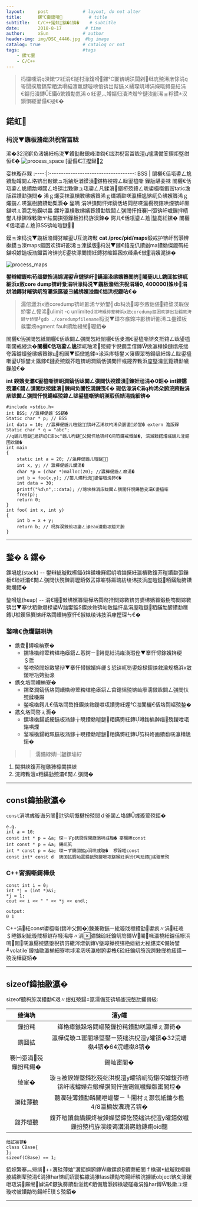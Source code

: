 ```yaml
---
layout:     post             # layout, do not alter
title:      鏍℃嫑鍑嗗          # title
subtitle:   C/C++鍩虹锛�1锛�    # subtitle
date:       2018-8-17         # time
author:     xSun             # author
header-img: img/DSC_4446.jpg  #bg image
catalog: true                # catalog or not
tags:                        #tags
    - 鏍℃嫑
    - C/C++
---
```


> 杩欏嚑涓湀鏉ワ紝涓€鐩村湪鍑嗗鏍℃嫑锛岄浂闆剁纰庣殑浠庡悇涓笭閬撲篃鎬荤粨浜嗗緢澶氱煡璇嗙偣锛岀幇鍦ㄨ繘琛屼竴涓嬫暣鐞嗭紝涓€鏂归潰鏄鑷繁鐨勪氦浠ｏ紝鍙︿竴鏂归潰涔熷笇鏈涘彲浠ョ粰鍒汉鎻愪緵鍙傝€冦€�

## 鍩虹

### 杩涚▼鍦板潃绌洪棿甯冨眬
浠�32浣嶄负渚嬶紝杩涚▼鐨勭敤鎴峰湴鍧€绌洪棿甯冨眬澶ц嚧濡備笅鍥炬墍绀恒€�
![process_space](http://p194hb5ge.bkt.clouddn.com/process_space.jpg)
[鍙傝€冮摼鎺[2]

娈祙璇存槑
:----:|:------------------------------------:
BSS |	闈欐€佸瓨鍌ㄥ尯鐨勪竴閮ㄥ垎锛岀敤鏉ュ瓨鏀炬湭鍒濆鍖栫殑鍏ㄥ眬鍙橀噺
鏁版嵁娈祙	闈欐€佸瓨鍌ㄥ尯鐨勪竴閮ㄥ垎锛岀敤鏉ュ瓨鍌ㄥ凡鍒濆鍖栫殑鍏ㄥ眬鍙橀噺鍜宻tatic澹版槑鐨勫彉閲�
浠ｇ爜娈祙瀛樻斁绋嬪簭浠ｇ爜鐨勫唴瀛樺尯锛屼负绋嬪簭浠ｇ爜鍦ㄥ唴瀛樹腑鐨勬槧灏�
鍫唡	涓哄彉閲忓姩鎬佸垎閰嶅唴瀛樼殑鍖哄煙锛屽爢鍖哄ぇ灏忎笉鍥哄畾
鏍坾瀛樻斁绋嬪簭鐨勫眬閮ㄥ彉閲忓拰褰㈠弬锛屽嚱鏁拌皟鐢ㄦ椂鏍堢敤鏉ヤ紶閫掑弬鏁板拰杩斿洖鍊�
鍔ㄦ€佸瓨鍌ㄥ尯|鍫嗭紝鏍�
闈欐€佸瓨鍌ㄥ尯|BSS锛屾暟鎹

鏌ョ湅杩涚▼鍦板潃鏄犲皠鍙互浣跨敤 **cat /proc/pid/maps**鍛戒护锛屽嵆灏辨槸鏌ョ湅maps鏂囦欢锛屽彲浠ョ湅鍒版杩涚▼鎵€鍏宠仈鐨剉ma鐨勬儏鍐碉紝鍖呮嫭鍦板潃鑼冨洿锛岃鍙栨潈闄愶紝鏄犲皠鏂囦欢绛夈€傚涓嬪浘锛�

![process_maps](http://p194hb5ge.bkt.clouddn.com/process_maps.png)

**鐢辫緭鍑哄苟缁撳悎涓婂浘鍙煡锛屽鏋滃湪绋嬪簭閲岃闂甆ULL鎸囬拡锛屼細浜х敓core dump锛屽洜涓哄湪杩涚▼鍦板潃绌洪棿涓璠0, 400000]姝ゆ涓烘湭鏄犲皠锛屼笉灞炰簬璇ヨ繘绋嬪湴鍧€绌洪棿鍐呫€�**

> 濡傛灉浜х敓coredump锛屽彲浠ヤ娇鐢╣db杩涜璋冭瘯銆傞鍏堥渶瑕佷娇鐢ㄥ懡浠ulimit -c unlimited`浣垮緱绯荤粺浜х敓coredump鏂囦欢锛岀劧鍚庣洿鎺ヤ娇鐢╜gdb ./coredumpfilename`杩涚▼璋冭瘯鍗冲彲锛屽彲浠ユ壘鍒板彂鐢焥egment fault鐨勪綅缃瓑銆�

闈欐€佸彉閲忥紙闈欐€佸眬閮ㄥ彉閲忥紝闈欐€佸叏灞€鍙橀噺锛夊拰鍏ㄥ眬鍙橀噺閮戒綅浜�**闈欐€佸瓨鍌ㄥ尯**锛屼粬浠殑鍏卞悓鐗圭偣鏄敓瀛樺懆鏈熻疮绌夸簬鐪熶釜绋嬪簭鎵ц杩囩▼銆傚尯鍒湪浜庝綔鐢ㄨ寖鍥翠笉鍚岋紝鍏ㄥ眬鍙橀噺鍙綔鐢ㄤ簬鎵€鏈夌殑鍑芥暟锛岄潤鎬佸彉閲忓彧鑳界敤浜庢墍瀹氫箟鐨勫嚱鏁般€�

**int 鍨嬪叏灞€鍙橀噺锛岄潤鎬佸眬閮ㄥ彉閲忕殑鍒濆鍊奸兘涓�0銆�
int鍨嬬殑灞€閮ㄥ彉閲忕殑鍒濆鍊间负闅忔満鍊笺€�
瑕佸湪涓€涓枃浠朵腑浣跨敤涓庡眬閮ㄥ彉閲忓悓鍚嶇殑鍏ㄥ眬鍙橀噺锛岄渶瑕佸姞涓婏細锛�**



```
#include <stdio.h>
int BSS; //瀛樺偍鍦˙SS鍖�
Static char * p; // BSS
int data = 10; //瀛樺偍鍦ㄦ暟鎹锛屽叾浠栨枃浠朵腑鍙娇鐢� extern 澹版槑
Static char * q = "abc"; 
//q鍦ㄦ暟鎹尯锛屸€渁bc"鍦ㄦ枃鏈父閲忓尯锛屽€间笉鑳戒慨鏀�, 浣滅敤鍩熷彧鍦ㄦ湰鏂囦欢鍐�
int main
{
	static int a = 20; //瀛樺偍鍦ㄦ暟鎹
	int x, y; // 瀛樺偍鍦ㄦ爤涓�
	char *p = (char *)malloc(20); //瀛樺偍鍦ㄥ爢涓�
	int b = foo(x,y); //鐢ㄦ爤杩涜鍙傛暟浼犻€�
	int data = 30;
	printf("%d\n",::data); //璁块棶涓庡眬閮ㄥ彉閲忓悓鍚嶅叏灞€鍙橀噺
	free(p);
	return 0;
}
int foo( int x, int y)
{
	int b = x + y;
	return b; // 杩斿洖鍊煎瓨鍌ㄥ湪eax瀵勫瓨鍣ㄤ腑
}

```
---

## 鍫� & 鏍�
鏍堝尯(stack) -- 鐢辩紪璇戝櫒鑷姩鍒嗛厤鍜岄噴鏀撅紝瀛樻斁鍑芥暟鐨勫弬鏁板€硷紝灞€閮ㄥ彉閲忕殑鍊肩瓑銆傚叾鎿嶄綔鏂瑰紡绫讳技浜庢暟鎹粨鏋勪腑鐨勬爤銆�

鍫嗗尯(heap) -- 涓€鑸敱绋嬪簭鍛樺垎閰嶅拰閲婃斁锛岃嫢绋嬪簭鍛樹笉閲婃斁锛岀▼搴忕粨鏉熸椂鍙兘鐢監S鍥炴敹锛屾敞鎰忓畠涓庢暟鎹粨鏋勪腑鐨勫爢鏄袱鍥炰簨锛屽垎閰嶆柟寮忓€掓槸绫讳技浜庨摼琛ㄣ€�

### 鍫嗐€佹爤鍖哄埆
- 鎸夌鐞嗘柟寮� 
	- 鏍堟槸绯荤粺缂栬瘧鍣ㄥ惎鍔ㄧ鐞嗭紝涓嶉渶瑕佺▼搴忓憳鎵嬪姩绠＄悊
	- 鍫嗙殑閲婃斁鐢辩▼搴忓憳鎵嬪姩绠＄悊锛屼笉鍙婃椂鍥炴敹瀹规槗浜х敓鍐呭瓨娉勯湶
- 鎸夊垎閰嶆柟寮� 
	- 鏍堥潤鎬佸垎閰嶆槸绯荤粺缂栬瘧鍣ㄥ畬鎴愮殑锛屾瘮濡傚眬閮ㄥ彉閲忕殑鍒嗛厤
	- 鍫嗘槸鍔ㄦ€佸垎閰嶅拰鍥炴敹鍐呭瓨鐨勶紝娌℃湁闈欐€佸垎閰嶇殑鍫�
- 鎸夊垎閰嶅ぇ灏� 
	- 鏍堟槸鍚戜綆鍦板潃鎵╁睍鐨勬暟鎹粨鏋勶紝鏄竴鍧楄繛缁殑鍐呭瓨鍖哄煙
   - 鍫嗘槸鍚戦珮鍦板潃鎵╁睍鐨勬暟鎹粨鏋勶紝鏄笉杩炵画鐨勫唴瀛樺尯鍩�

> > 濡備綍婧㈠嚭鏍堬紵
 1. 閫掑綊鍑芥暟鏃犻檺閫掑綊
 2. 浣跨敤澶х粨鏋勭殑灞€閮ㄥ彉閲�

---

## const鍏抽敭瀛�
`const`涓哄彧璇诲叧閿瓧锛屼慨楗扮殑閭ｄ釜閮ㄥ垎鏄彧璇荤殑銆�

```
e.g.
int a = 10;
const int * p = &a; 琛ㄧずp鎸囧悜閲廰涓哄彧璇� 搴曞眰const
int const * p = &a; 鍚屼笂
int * const p = &a; 琛ㄧず鎸囬拡p涓哄彧璇�  椤跺眰const
const int* const d  鎸囬拡鍜屾寚鍚戠殑鍐呭瓨鍖猴紝浜岃€呴兘鏄彧璇荤殑
```
### C++甯搁噺鎶樺彔

```
const int i = 0;
int *j = (int *)&i;
*j = 1;
cout << i << " " << *j << endl;

output:
0 1
```
C++涓紝const鍙橀噺(鍗冲父閲�)鍊兼斁鍦ㄧ紪璇戝櫒鐨勭鍙疯〃涓紝璁＄畻鏃剁紪璇戝櫒鐩存帴浠庤〃涓彇鍊硷紝鑰屼笉鏄闂唴瀛橈紝鐪佸幓浜嗚闂唴瀛樼殑鏃堕棿锛岃繖涔熷氨鏄墍璋撶殑缂栬瘧鍣ㄤ紭鍖栥€備娇鐢╜volatile`鍏抽敭瀛椾細寮哄埗浠庡唴瀛樹腑鍙栧€硷紝鑰屼笉浣跨敤缂栬瘧鍣ㄧ殑浼樺寲銆�

---

## sizeof鍏抽敭瀛�
sizeof聽杩斿洖鐨勫€艰〃绀虹殑鍚箟濡備笅锛堝崟浣嶅瓧鑺傦級:

绫诲埆|澶у皬
:---:|:---:
鏁扮粍 | 缂栬瘧鏃跺垎閰嶇殑鏁扮粍鐨勫唴瀛樺ぇ灏徛�
鎸囬拡 | 瀛樺偍璇ユ寚閽堟墍鐢ㄧ殑绌洪棿澶у皬锛�32浣嶆槸4锛�64浣嶆槸8锛�
褰㈠弬涓殑鏁扮粍鍚� | 鍚屾寚閽�
绫宦�  | 璇ョ被鍨嬫墍鍗犵殑绌洪棿澶у皬锛屼笉鍖呮嫭鍑芥暟锛屽彧鐪嬫垚鍛樺彉閲忓強铏氬嚱鏁版寚閽埪�
瀵硅薄聽|聽瀵硅薄鐨勫疄闄呭崰鐢ㄧ┖闂村ぇ灏忥紙鑰冭檻4/8瀛楄妭瀵瑰叾锛�
鍑芥暟聽| 鍑芥暟鐨勮繑鍥炵被鍨嬫墍鍗犵殑绌洪棿澶у皬銆傚嚱鏁扮殑杩斿洖绫诲瀷涓嶈兘鏄痸oid聽

```
绌虹被锛�
class CBase{
};
sizeof(CBase) == 1;
```
銆婃繁搴︽帰绱++瀵硅薄妯″瀷銆嬩腑鏄繖鏍疯鐨勶細閭ｆ槸琚紪璇戝櫒鎻掕繘鍘荤殑涓€涓猚har锛屼娇寰楄繖涓猚lass鐨勪笉鍚屽疄浣擄紙object锛夊湪鍐呭瓨涓厤缃嫭涓€鏃犱簩鐨勫湴鍧€銆備篃灏辨槸璇磋繖涓猚har鏄敤鏉ユ爣璇嗙被鐨勪笉鍚屽璞＄殑銆�

---


[^_^]: refs here:

[1]:http://www.xsun24.top/
[2]:http://www.cnblogs.com/clover-toeic/p/3754433.html
